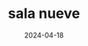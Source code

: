 ---
date: 2024-04-18
title: sala nueve
alt: a dark, empty room. to the left, light pours in from an adjacent hallway. the top of the passageway between the room and the hallway is shaped like a triangle, casting a mirror image of light against the back wall of the dark room.
---